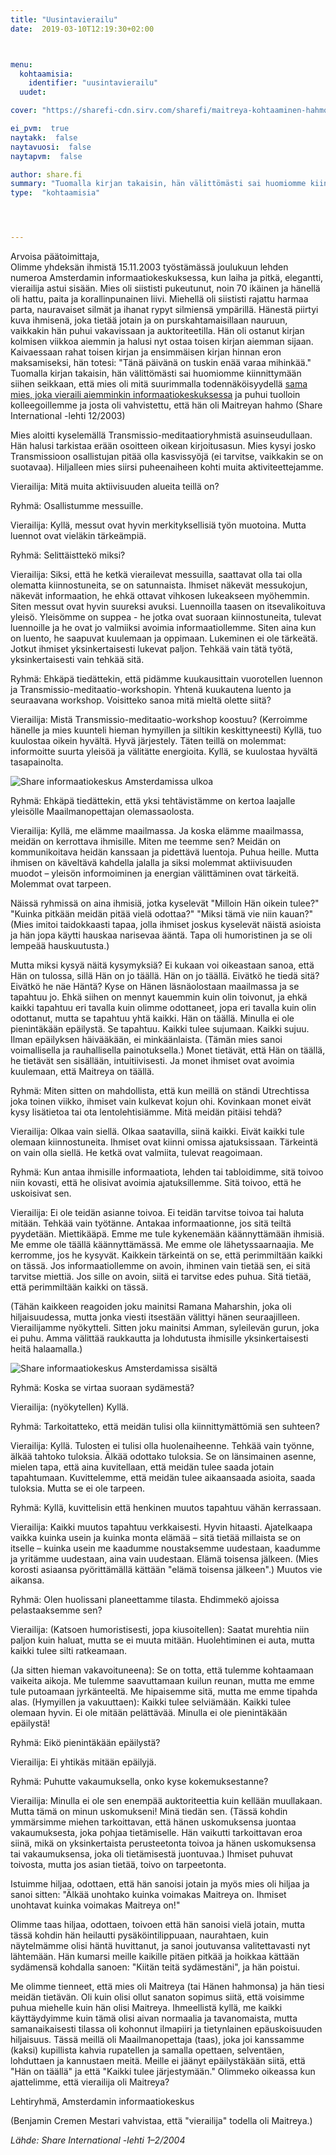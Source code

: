 ```yaml
---
title: "Uusintavierailu"
date:  2019-03-10T12:19:30+02:00



menu:
  kohtaamisia:
    identifier: "uusintavierailu"
  uudet:

cover: "https://sharefi-cdn.sirv.com/sharefi/maitreya-kohtaaminen-hahmo.jpg"

ei_pvm:  true
naytakk:  false
naytavuosi:  false
naytapvm:  false

author: share.fi
summary: "Tuomalla kirjan takaisin, hän välittömästi sai huomiomme kiinnittymään siihen seikkaan, että mies oli mitä suurimmalla todennäköisyydellä sama mies, joka vieraili aiemminkin informaatiokeskuksessa ja puhui tuolloin kolleegoillemme ja josta oli vahvistettu, että hän oli Maitreyan hahmo"
type:  "kohtaamisia"




---
```

<p>Arvoisa päätoimittaja,<br />
Olimme yhdeksän ihmistä 15.11.2003 työstämässä joulukuun lehden numeroa Amsterdamin informaatiokeskuksessa, kun laiha ja pitkä, elegantti, vierailija astui sisään. Mies oli siististi pukeutunut, noin 70 ikäinen ja hänellä oli hattu, paita ja korallinpunainen liivi. Miehellä oli siististi rajattu harmaa parta, nauravaiset silmät ja ihanat rypyt silmiensä ympärillä. Hänestä piirtyi kuva ihmisenä, joka tietää jotain ja on purskahtamaisillaan nauruun, vaikkakin hän puhui vakavissaan ja auktoriteetilla. Hän oli ostanut kirjan kolmisen viikkoa aiemmin ja halusi nyt ostaa toisen kirjan aiemman sijaan. Kaivaessaan rahat toisen kirjan ja ensimmäisen kirjan hinnan eron maksamiseksi, hän totesi: "Tänä päivänä on tuskin enää varaa mihinkää." Tuomalla kirjan takaisin, hän välittömästi sai huomiomme kiinnittymään siihen seikkaan, että mies oli mitä suurimmalla todennäköisyydellä <a href="//share.fi/maitreya/maitreyan-kohtaamisia/mieluisa-vierailija/">sama mies, joka vieraili aiemminkin informaatiokeskuksessa</a> ja puhui tuolloin kolleegoillemme ja josta oli vahvistettu, että hän oli Maitreyan hahmo (Share International -lehti 12/2003)</p>

<p>Mies aloitti kyselemällä Transmissio-meditaatioryhmistä asuinseudullaan. Hän halusi tarkistaa erään osoitteen oikean kirjoitusasun. Mies kysyi josko Transmissioon osallistujan pitää olla kasvissyöjä (ei tarvitse, vaikkakin se on suotavaa). Hiljalleen mies siirsi puheenaiheen kohti muita aktiviteettejamme.</p>

<div class="masterarticle">
<p>Vierailija: Mitä muita aktiivisuuden alueita teillä on?</p>
<p>Ryhmä: Osallistumme messuille.</p>
<p>Vierailija: Kyllä, messut ovat hyvin merkityksellisiä työn muotoina. Mutta luennot ovat vieläkin tärkeämpiä.</p>
<p>Ryhmä: Selittäisttekö miksi?</p>
<p>Vierailija: Siksi, että he ketkä vierailevat messuilla, saattavat olla tai olla olematta kiinnostuneita, se on satunnaista. Ihmiset näkevät messukojun, näkevät informaation, he ehkä ottavat vihkosen lukeakseen myöhemmin. Siten messut ovat hyvin suureksi avuksi. Luennoilla taasen on itsevalikoituva yleisö. Yleisömme on suppea - he jotka ovat suoraan kiinnostuneita, tulevat luennoille ja he ovat jo valmiiksi avoimia informaatiollemme. Siten aina kun on luento, he saapuvat kuulemaan ja oppimaan. Lukeminen ei ole tärkeätä. Jotkut ihmiset yksinkertaisesti lukevat paljon. Tehkää vain tätä työtä, yksinkertaisesti vain tehkää sitä.</p>
<p>Ryhmä: Ehkäpä tiedättekin, että pidämme kuukausittain vuorotellen luennon ja Transmissio-meditaatio-workshopin. Yhtenä kuukautena luento ja seuraavana workshop. Voisitteko sanoa mitä mieltä olette siitä?</p>
<p>Vierailija: Mistä Transmissio-meditaatio-workshop koostuu? (Kerroimme hänelle ja mies kuunteli hieman hymyillen ja siltikin keskittyneesti) Kyllä, tuo kuulostaa oikein hyvältä. Hyvä järjestely. Täten teillä on molemmat: informoitte suurta yleisöä ja välitätte energioita. Kyllä, se kuulostaa hyvältä tasapainolta.</p>
<img class="alignright pc35" src="https://sharefi-cdn.sirv.com/sharefi/share-amsterdam-infokeskus-ulkoa.jpg" alt="Share informaatiokeskus Amsterdamissa ulkoa" />
<p>Ryhmä: Ehkäpä tiedättekin, että yksi tehtävistämme on kertoa laajalle yleisölle Maailmanopettajan olemassaolosta.</p>
<p>Vierailija: Kyllä, me elämme maailmassa. Ja koska elämme maailmassa, meidän on kerrottava ihmisille. Miten me teemme sen? Meidän on kommunikoitava heidän kanssaan ja pidettävä luentoja. Puhua heille. Mutta ihmisen on käveltävä kahdella jalalla ja siksi molemmat aktiivisuuden muodot – yleisön informoiminen ja energian välittäminen  ovat tärkeitä. Molemmat ovat tarpeen.</p>
<p>Näissä ryhmissä on aina ihmisiä, jotka kyselevät "Milloin Hän oikein tulee?" "Kuinka pitkään meidän pitää vielä odottaa?" "Miksi tämä vie niin kauan?" (Mies imitoi taidokkaasti tapaa, jolla ihmiset joskus kyselevät näistä asioista ja hän jopa käytti hauskaa narisevaa ääntä. Tapa oli humoristinen ja se oli lempeää hauskuutusta.)</p>
<p>Mutta miksi kysyä näitä kysymyksiä? Ei kukaan voi oikeastaan sanoa, että Hän on tulossa, sillä Hän on jo täällä. Hän on jo täällä. Eivätkö he tiedä sitä? Eivätkö he näe Häntä? Kyse on Hänen läsnäolostaan maailmassa ja se tapahtuu jo. Ehkä siihen on mennyt kauemmin kuin olin toivonut, ja ehkä kaikki tapahtuu eri tavalla kuin olimme odottaneet, jopa eri tavalla kuin olin odottanut, mutta se tapahtuu yhtä kaikki. Hän on täällä. Minulla ei ole pienintäkään epäilystä. Se tapahtuu. Kaikki tulee sujumaan. Kaikki sujuu. Ilman epäilyksen häivääkään, ei minkäänlaista. (Tämän mies sanoi voimallisella ja rauhallisella painotuksella.) Monet tietävät, että Hän on täällä, he tietävät sen sisällään, intuitiivisesti. Ja monet ihmiset ovat avoimia kuulemaan, että Maitreya on täällä.</p>

<p>Ryhmä: Miten sitten on mahdollista, että kun meillä on ständi Utrechtissa joka toinen viikko, ihmiset vain kulkevat kojun ohi. Kovinkaan monet eivät kysy lisätietoa tai ota lentolehtisiämme. Mitä meidän pitäisi tehdä?</p>
<p>Vierailija: Olkaa vain siellä. Olkaa saatavilla, siinä kaikki. Eivät kaikki tule olemaan kiinnostuneita. Ihmiset ovat kiinni omissa ajatuksissaan. Tärkeintä on vain olla siellä. He ketkä ovat valmiita, tulevat reagoimaan.</p>
<p>Ryhmä: Kun antaa ihmisille informaatiota, lehden tai tabloidimme, sitä toivoo niin kovasti, että he olisivat avoimia ajatuksillemme. Sitä toivoo, että he uskoisivat sen.</p>
<p>Vierailija: Ei ole teidän asianne toivoa. Ei teidän tarvitse toivoa tai haluta mitään. Tehkää vain työtänne. Antakaa informaationne, jos sitä teiltä pyydetään. Miettikääpä. Emme me tule kykenemään käännyttämään ihmisiä. Me emme ole täällä käännyttämässä. Me emme ole lähetyssaarnaajia. Me kerromme, jos he kysyvät. Kaikkein tärkeintä on se, että perimmiltään kaikki on tässä. Jos informaatiollemme on avoin, ihminen vain tietää sen, ei sitä tarvitse miettiä. Jos sille on avoin, siitä ei tarvitse edes puhua. Sitä tietää, että perimmiltään kaikki on tässä.</p>

<p>(Tähän kaikkeen reagoiden joku mainitsi Ramana Maharshin, joka oli hiljaisuudessa, mutta jonka viesti itsestään välittyi hänen seuraajilleen. Vierailijamme nyökytteli. Sitten joku mainitsi Amman, syleilevän gurun, joka ei puhu. Amma välittää raukkautta ja lohdutusta ihmisille yksinkertaisesti heitä halaamalla.)</p>
<img class="alignright pc35" src="https://sharefi-cdn.sirv.com/sharefi/share-amsterdam-infokeskus-sisalta.jpg" alt="Share informaatiokeskus Amsterdamissa sisältä" />
<p>Ryhmä: Koska se virtaa suoraan sydämestä?</p>
<p>Vierailija: (nyökytellen) Kyllä.</p>
<p>Ryhmä: Tarkoitatteko, että meidän tulisi olla kiinnittymättömiä sen suhteen?</p>
<p>Vierailija: Kyllä. Tulosten ei tulisi olla huolenaiheenne. Tehkää vain työnne, älkää tahtoko tuloksia. Älkää odottako tuloksia. Se on länsimainen asenne, mielen tapa, että aina kuvitellaan, että meidän tulee saada jotain tapahtumaan. Kuvittelemme, että meidän tulee aikaansaada asioita, saada tuloksia. Mutta se ei ole tarpeen.</p>
<p>Ryhmä: Kyllä, kuvittelisin että henkinen muutos tapahtuu vähän kerrassaan.</p>
<p>Vierailija: Kaikki muutos tapahtuu verkkaisesti. Hyvin hitaasti. Ajatelkaapa vaikka kuinka usein ja kuinka monta elämää – sitä tietää millaista se on itselle – kuinka usein me kaadumme noustaksemme uudestaan, kaadumme ja yritämme uudestaan, aina vain uudestaan. Elämä toisensa jälkeen. (Mies korosti asiaansa pyörittämällä kättään "elämä toisensa jälkeen".) Muutos vie aikansa.</p>
<p>Ryhmä: Olen huolissani planeettamme tilasta. Ehdimmekö ajoissa pelastaaksemme sen?</p>
<p>Vierailija: (Katsoen humoristisesti, jopa kiusoitellen): Saatat murehtia niin paljon kuin haluat, mutta se ei muuta mitään. Huolehtiminen ei auta, mutta kaikki tulee silti ratkeamaan.</p>
<p>(Ja sitten hieman vakavoituneena): Se on totta, että tulemme kohtaamaan vaikeita aikoja. Me tulemme saavuttamaan kuilun reunan, mutta me emme tule putoamaan jyrkänteeltä. Me hipaisemme sitä, mutta me emme tipahda alas. (Hymyillen ja vakuuttaen): Kaikki tulee selviämään. Kaikki tulee olemaan hyvin. Ei ole mitään pelättävää. Minulla ei ole pienintäkään epäilystä!</p>
<p>Ryhmä: Eikö pienintäkään epäilystä?</p>
<p>Vierailija: Ei yhtikäs mitään epäilyjä.</p>
<p>Ryhmä: Puhutte vakaumuksella, onko kyse kokemuksestanne?</p>
<p>Vierailija: Minulla ei ole sen enempää auktoriteettia kuin kellään muullakaan. Mutta tämä on minun uskomukseni! Minä tiedän sen. (Tässä kohdin ymmärsimme miehen tarkoittavan, että hänen uskomuksensa juontaa vakaumuksesta, joka pohjaa tietämiselle. Hän vaikutti tarkoittavan eroa siinä, mikä on yksinkertaista perusteetonta toivoa ja hänen uskomuksensa tai vakaumuksensa, joka oli tietämisestä juontuvaa.) Ihmiset puhuvat toivosta, mutta jos asian tietää, toivo on tarpeetonta.</p>

<p>Istuimme hiljaa, odottaen, että hän sanoisi jotain ja myös mies oli hiljaa ja sanoi sitten: "Älkää unohtako kuinka voimakas Maitreya on. Ihmiset unohtavat kuinka voimakas Maitreya on!"</p>
<p>Olimme taas hiljaa, odottaen, toivoen että hän sanoisi vielä jotain, mutta tässä kohdin hän heilautti pysäköintilippuaan, naurahtaen, kuin näytelmämme olisi häntä huvittanut, ja sanoi joutuvansa valitettavasti nyt lähtemään. Hän kumarsi meille kaikille pitäen pitkää ja hoikkaa kättään sydämensä kohdalla sanoen: "Kiitän teitä sydämestäni", ja hän poistui.</p>

<p>Me olimme tienneet, että mies oli Maitreya (tai Hänen hahmonsa) ja hän tiesi meidän tietävän. Oli kuin olisi ollut sanaton sopimus siitä, että voisimme puhua miehelle kuin hän olisi Maitreya. Ihmeellistä kyllä, me kaikki käyttäydyimme kuin tämä olisi aivan normaalia ja tavanomaista, mutta samanaikaisesti tilassa oli kohonnut ilmapiiri ja tietynlainen epäuskoisuuden hiljaisuus. Tässä meillä oli Maailmanopettaja (taas), joka joi kanssamme (kaksi) kupillista kahvia rupatellen ja samalla opettaen, selventäen, lohduttaen ja kannustaen meitä. Meille ei jäänyt epäilystäkään siitä, että "Hän on täällä" ja että "Kaikki tulee järjestymään." Olimmeko oikeassa kun ajattelimme, että vierailija oli Maitreya?</p>
<p>Lehtiryhmä, Amsterdamin informaatiokeskus</p>
</div>
<p>(Benjamin Cremen Mestari vahvistaa, että "vierailija" todella oli Maitreya.)</p>
<p><i>Lähde: Share International -lehti 1–2/2004</i></p>